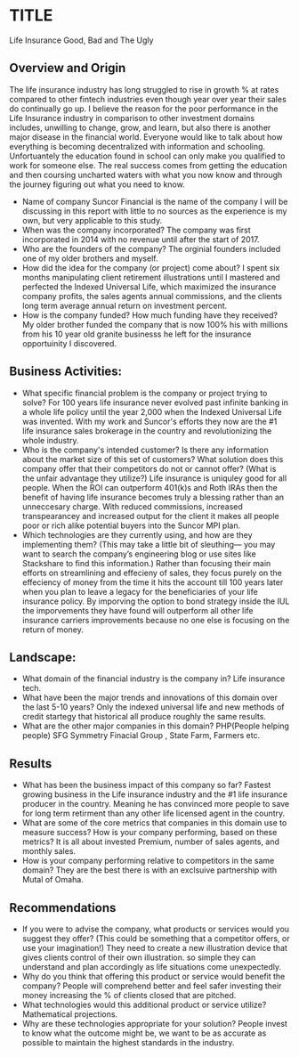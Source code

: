 # TITLE
Life Insurance Good, Bad and The Ugly
## Overview and Origin
The life insurance industry has long struggled to rise in growth % at rates compared to other fintech industries even though year over year their sales do continually go up. I believe the reason for the poor performance in the Life Insurance industry in comparison to other investment domains includes, unwilling to change, grow, and learn, but also there is another major disease in the financial world. Everyone would like to talk about how everything is becoming decentralized with information and schooling. Unfortuantely the education found in school can only make you qualified to work for someone else. The real success comes from getting the education and then coursing uncharted waters with what you now know and through the journey figuring out what you need to know. 
* Name of company
Suncor Financial is the name of the company I will be discussing in this report with little to no sources as the experience is my own, but very applicable to this study.
* When was the company incorporated?
The company was first incorporated in 2014 with no revenue until after the start of 2017.
* Who are the founders of the company?
The orginial founders included one of my older brothers and myself.
* How did the idea for the company (or project) come about?
I spent six months manipulating client retirement illustrations until I mastered and perfected the Indexed Universal Life, which maximized the insurance company profits, the sales agents annual commissions, and the clients long term average annual return on investment percent.
* How is the company funded? How much funding have they received?
My older brother funded the company that is now 100% his with millions from his 10 year old granite businesss he left for the insurance opportuinity I discovered.

## Business Activities:

* What specific financial problem is the company or project trying to solve?
For 100 years life insurance never evolved past infinite banking in a whole life policy until the year 2,000 when the Indexed Universal Life was invented. With my work and Suncor's efforts they now are the #1 life insurance sales brokerage in the country and revolutionizing the whole industry.
* Who is the company's intended customer?  Is there any information about the market size of this set of customers?
What solution does this company offer that their competitors do not or cannot offer? (What is the unfair advantage they utilize?)
Life insurance is uniquley good for all people. When the ROI can outperform 401(k)s and Roth IRAs then the benefit of having life insurance becomes truly a blessing rather than an unneccesary charge. With reduced commissions, increased transpearancey and increased output for the client it makes all people poor or rich alike potential buyers into the Suncor MPI plan.
* Which technologies are they currently using, and how are they implementing them? (This may take a little bit of sleuthing–– you may want to search the company’s engineering blog or use sites like Stackshare to find this information.)
Rather than focusing their main efforts on streamlining and effecieny of sales, they focus purely on the effeciency of money from the time it hits the account till 100 years later when you plan to leave a legacy for the beneficiaries of your life insurance policy. By imporving the option to bond strategy inside the IUL the imporvements they have found will outperform all other life insurance carriers improvements because no one else is focusing on the return of money.

## Landscape:

* What domain of the financial industry is the company in?
Life insurance tech.
* What have been the major trends and innovations of this domain over the last 5-10 years?
Only the indexed universal life and new methods of credit startegy that historical all produce roughly the same results.
* What are the other major companies in this domain?
PHP(People helping people) SFG Symmetry Finacial Group , State Farm, Farmers etc.

## Results

* What has been the business impact of this company so far?
Fastest growing business in the Life insurance industry and the #1 life insurance producer in the country. Meaning he has convinced more people to save for long term retirment than any other life licensed agent in the country.
* What are some of the core metrics that companies in this domain use to measure success? How is your company performing, based on these metrics?
It is all about invested Premium, number of sales agents, and monthly sales.
* How is your company performing relative to competitors in the same domain?
They are the best there is with an exclsuive partnership with Mutal of Omaha.

## Recommendations

* If you were to advise the company, what products or services would you suggest they offer? (This could be something that a competitor offers, or use your imagination!)
They need to create a new illustration device that gives clients control of their own illustration. so simple they can understand and plan accordingly as life situations come unexpectedly.
* Why do you think that offering this product or service would benefit the company?
People will comprehend better and feel safer investing their money increasing the % of clients closed that are pitched.
* What technologies would this additional product or service utilize?
Mathematical projections.
* Why are these technologies appropriate for your solution?
People invest to know what the outcome might be, we want to be as accurate as possible to maintain the highest standards in the industry.



